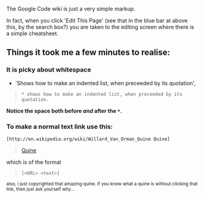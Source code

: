 The Google Code wiki is just a very simple markup.

In fact, when you click 'Edit This Page' (see that in the blue bar at above this, by the search box?) you are taken to the editing screen where there is a simple cheatsheet.


## Things it took me a few minutes to realise: ##


### It is picky about whitespace ###

  * 'Shows how to make an indented list, when preceeded by its quotation',

> ` * shows how to make an indented list, when preceeded by its quotation. `

**Notice the space both before _and_ after the `*`.**



### To make a normal text link use this: ###

` [http://en.wikipedia.org/wiki/Willard_Van_Orman_Quine Quine] `

> [Quine](http://en.wikipedia.org/wiki/Willard_Van_Orman_Quine)

which is of the format

> ` [<URL> <text>] `



<sup>also, i just copyrighted that amazing quine. if you know what a quine is without clicking that link, then just ask yourself why...</sup>